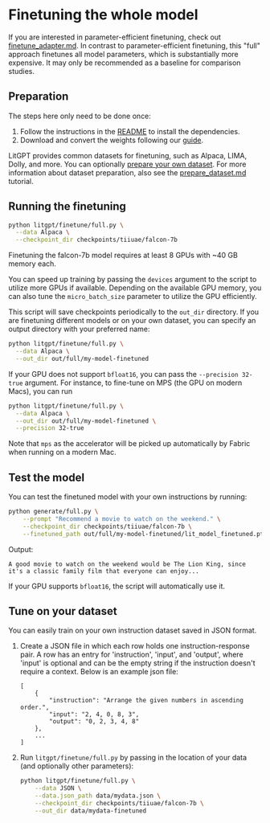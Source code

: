 # Finetuning the whole model

If you are interested in parameter-efficient finetuning, check out [finetune_adapter.md](finetune_adapter.md). In contrast to parameter-efficient finetuning, this "full" approach finetunes all model parameters, which is substantially more expensive. It may only be recommended as a baseline for comparison studies.

## Preparation

The steps here only need to be done once:

1. Follow the instructions in the [README](../README.md) to install the dependencies.
2. Download and convert the weights following our [guide](download_stablelm.md).

LitGPT provides common datasets for finetuning, such as Alpaca, LIMA, Dolly, and more.
You can optionally [prepare your own dataset](#tune-on-your-dataset).
For more information about dataset preparation, also see the [prepare_dataset.md](./prepare_dataset.md) tutorial.

## Running the finetuning

```bash
python litgpt/finetune/full.py \
  --data Alpaca \
  --checkpoint_dir checkpoints/tiiuae/falcon-7b
```

Finetuning the falcon-7b model requires at least 8 GPUs with ~40 GB memory each.

You can speed up training by passing the `devices` argument to the script to utilize more GPUs if available.
Depending on the available GPU memory, you can also tune the `micro_batch_size` parameter to utilize the GPU efficiently.

This script will save checkpoints periodically to the `out_dir` directory. If you are finetuning different models or on your own dataset, you can specify an output directory with your preferred name:

```bash
python litgpt/finetune/full.py \
  --data Alpaca \
  --out_dir out/full/my-model-finetuned
```

If your GPU does not support `bfloat16`, you can pass the `--precision 32-true` argument.
For instance, to fine-tune on MPS (the GPU on modern Macs), you can run

```bash
python litgpt/finetune/full.py \
  --data Alpaca \
  --out_dir out/full/my-model-finetuned \
  --precision 32-true
```

Note that `mps` as the accelerator will be picked up automatically by Fabric when running on a modern Mac.

## Test the model

You can test the finetuned model with your own instructions by running:

```bash
python generate/full.py \
    --prompt "Recommend a movie to watch on the weekend." \
    --checkpoint_dir checkpoints/tiiuae/falcon-7b \
    --finetuned_path out/full/my-model-finetuned/lit_model_finetuned.pth
```

Output:

```text
A good movie to watch on the weekend would be The Lion King, since it's a classic family film that everyone can enjoy...
```

If your GPU supports `bfloat16`, the script will automatically use it.

## Tune on your dataset

You can easily train on your own instruction dataset saved in JSON format.

1. Create a JSON file in which each row holds one instruction-response pair.
   A row has an entry for 'instruction', 'input', and 'output', where 'input' is optional and can be
   the empty string if the instruction doesn't require a context. Below is an example json file:

    ```text
    [
        {
            "instruction": "Arrange the given numbers in ascending order.",
            "input": "2, 4, 0, 8, 3",
            "output": "0, 2, 3, 4, 8"
        },
        ...
    ]
    ```

2. Run `litgpt/finetune/full.py` by passing in the location of your data (and optionally other parameters):

    ```bash
    python litgpt/finetune/full.py \
        --data JSON \
        --data.json_path data/mydata.json \
        --checkpoint_dir checkpoints/tiiuae/falcon-7b \
        --out_dir data/mydata-finetuned
    ```
